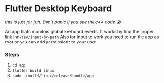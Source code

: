 # Flutter Desktop Keyboard

*this is just for fun. Don't panic if you see the c++ code 😱*

An app thats monitors global keyboard events.
It works by find the proper link inn`/dev/input/by-path`
Also for input to work you need to run the app as root or you can add permissions to your user.

### Steps

1. `cd app`
1. `flutter build linux`
1. `sudo ./build/linux/release/bundle/app`
